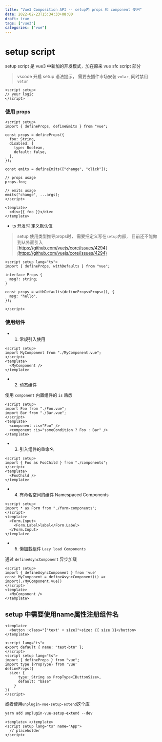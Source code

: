 ```yaml
---
title: "Vue3 Composition API -- setup内 props 和 component 使用"
date: 2022-02-23T15:34:33+08:00
draft: true
tags: ["vue3"]
categories: ["vue"]
---
```


# setup script

setup script 是 vue3 中新加的开发模式，加在原来 vue sfc script 部分

> vscode 开启 setup 语法提示， 需要去插件市场安装 `volar`, 同时禁用`vetur`

```vue
<script setup>
// your logic
</script>
```

### 使用 props

```vue
<script setup>
import { defineProps, defineEmits } from "vue";

const props = defineProps({
  foo: String,
  disabled: {
    type: Boolean,
    default: false,
  },
});

const emits = defineEmits(["change", "click"]);

// props usage
props.foo;

// emits usage
emits("change", ...args);
</script>

<template>
  <div>{{ foo }}</div>
</template>
```

- ts 开发时 定义默认值

> setup 使用类型推导props时， 需要把定义写在`setup`内部， 目前还不能做到从外面引入 \
> [https://github.com/vuejs/core/issues/4294](https://github.com/vuejs/core/issues/4294)



```vue
<script setup lang="ts">
import { defineProps, withDefaults } from "vue";

interface Props {
  msg?: string;
}

const props = withDefaults(defineProps<Props>(), {
  msg: "hello",
});

</script>
```

### 使用组件

- 1. 常规引入使用

```vue
<script setup>
import MyComponent from "./MyComponent.vue";
</script>
<template>
  <MyComponent />
</template>
```

- 2. 动态组件

使用 `component` 内置组件的 `is` 熟悉

```vue
<script setup>
import Foo from "./Foo.vue";
import Bar from "./Bar.vue";
</script>
<template>
  <component :is="Foo" />
  <component :is="someCondition ? Foo : Bar" />
</template>
```

- 3. 引入组件的重命名

```vue
<script setup>
import { Foo as FooChild } from "./components";
</script>
<template>
  <FooChild />
</template>
```

- 4. 有命名空间的组件 Namespaced Components

```vue
<script setup>
import * as Form from "./form-components";
</script>
<template>
  <Form.Input>
    <Form.Label>label</Form.Label>
  </Form.Input>
</template>
```

- 5. 懒加载组件 `Lazy load Components`

通过 `defineAsyncComponent` 异步加载

```vue
<script setup>
import { defineAsyncComponent } from 'vue'
const MyComponent = defineAsyncComponent(() => import(./MyComponent.vue))
</script>
<template>
  <MyComponent />
</template>
```





## setup 中需要使用name属性注册组件名



```vue
<template>
  <button :class="['text' + size]">size: {{ size }}</button>
</template>

<script lang="ts">
export default { name: "test-btn" };
</script>
<script setup lang="ts">
import { defineProps } from "vue";
import type {PropType} from 'vue'
defineProps({
  size: {
      type: String as PropType<IButtonSize>,
      default: "base"
    }
})
</script>
```



或者使用`unplugin-vue-setup-extend`这个库

```javascript
yarn add unplugin-vue-setup-extend --dev
```

```vue
<template> </template>
<script setup lang="ts" name="App">
  // placeholder
</script>
```

